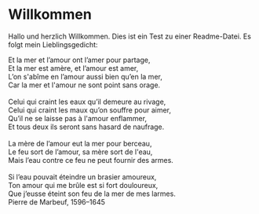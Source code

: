# Willkommen

Hallo und herzlich Willkommen. Dies ist ein Test zu einer Readme-Datei. Es folgt mein Lieblingsgedicht:

Et la mer et l’amour ont l’amer pour partage,<br>
Et la mer est amère, et l’amour est amer,<br>
L’on s'abîme en l’amour aussi bien qu’en la mer,<br>
Car la mer et l'amour ne sont point sans orage.<br>
<br>
Celui qui craint les eaux qu’il demeure au rivage,<br>
Celui qui craint les maux qu’on souffre pour aimer,<br>
Qu’il ne se laisse pas à l'amour enflammer,<br>
Et tous deux ils seront sans hasard de naufrage.<br>
<br>
La mère de l’amour eut la mer pour berceau,<br>
Le feu sort de l’amour, sa mère sort de l'eau,<br>
Mais l’eau contre ce feu ne peut fournir des armes.<br>
<br>
Si l’eau pouvait éteindre un brasier amoureux,<br>
Ton amour qui me brûle est si fort douloureux,<br>
Que j’eusse éteint son feu de la mer de mes larmes.
<br>
Pierre de Marbeuf, 1596–1645
